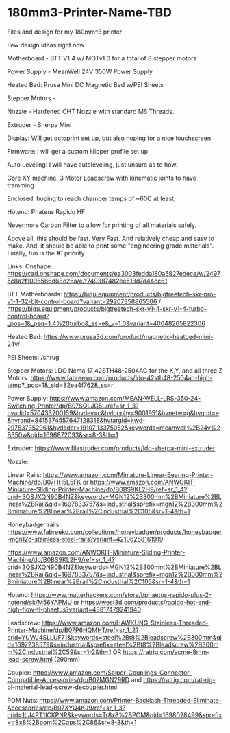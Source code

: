 # 180mm3-Printer-Name-TBD
Files and design for my 180mm^3 printer

Few design ideas right now


Motherboard - BTT V1.4 w/ MOTv1.0 for a total of 8 stepper motors


Power Supply - MeanWell 24V 350W Power Supply 


Heated Bed: Prusa Mini DC Magnetic Bed w/PEI Sheets


Stepper Motors - 


Nozzle - Hardened CHT Nozzle with standard M6 Threads. 


Extruder - Sherpa Mini


Display: Will get octoprint set up, but also hoping for a nice touchscreen


Firmware: I will get a custom klipper profile set up


Auto Leveling: I will have autoleveling, just unsure as to how. 


Core XY machine, 3 Motor Leadscrew with kinematic joints to have tramming


Enclosed, hoping to reach chamber temps of ~60C at least, 


Hotend: Phateus Rapido HF


Nevermore Carbon Filter to allow for printing of all materials safely. 


Above all, this should be fast. Very Fast. And relatively cheap and easy to make. And, it should be able to print some "engineering grade materials". Finally, fun is the #1 priority

Links:
Onshape:  https://cad.onshape.com/documents/ea3003fedda180a5827edece/w/24975c8a2f1006566d68c26a/e/f749387482ee518d7d44cc61


BTT Motherboards: https://biqu.equipment/products/bigtreetech-skr-pro-v1-1-32-bit-control-board?variant=29207358865506 / https://biqu.equipment/products/bigtreetech-skr-v1-4-skr-v1-4-turbo-control-board?_pos=1&_psq=1.4%20turbo&_ss=e&_v=1.0&variant=40048265822306


Heated Bed: https://www.prusa3d.com/product/magnetic-heatbed-mini-24v/


PEI Sheets: /shrug


Stepper Motors: LDO Nema_17_42STH48-2504AC for the X,Y, and all three Z Motors.
https://www.fabreeko.com/products/ldo-42sth48-2504ah-high-temp?_pos=1&_sid=82ea4f762&_ss=r


Power Supply: https://www.amazon.com/MEAN-WELL-LRS-350-24-Switching-Printer/dp/B07SQLJG5L/ref=sr_1_3?hvadid=570433200159&hvdev=c&hvlocphy=9001951&hvnetw=g&hvqmt=e&hvrand=8415374557647128318&hvtargid=kwd-297537352961&hydadcr=19107_13375052&keywords=meanwell%2B24v%2B350w&qid=1696872093&sr=8-3&th=1


Extruder: https://www.filastruder.com/products/ldo-sherpa-mini-extruder


Nozzle: 


Linear Rails: https://www.amazon.com/Miniature-Linear-Bearing-Printer-Machine/dp/B07HH5L5FK or https://www.amazon.com/ANWOKIT-Miniature-Sliding-Printer-Machine/dp/B0BS9KL2H9/ref=sr_1_4?crid=3QSJXQN90B4NZ&keywords=MGN12%2B300mm%2BMiniature%2BLinear%2BRail&qid=1697833757&s=industrial&sprefix=mgn12%2B300mm%2Bminiature%2Blinear%2Brail%2Cindustrial%2C105&sr=1-4&th=1

Honeybadger rails: https://www.fabreeko.com/collections/honeybadger/products/honeybadger-mgn12c-stainless-steel-rails?variant=42106258161919

https://www.amazon.com/ANWOKIT-Miniature-Sliding-Printer-Machine/dp/B0BS9KL2H9/ref=sr_1_4?crid=3QSJXQN90B4NZ&keywords=MGN12%2B300mm%2BMiniature%2BLinear%2BRail&qid=1697833757&s=industrial&sprefix=mgn12%2B300mm%2Bminiature%2Blinear%2Brail%2Cindustrial%2C105&sr=1-4&th=1


Hotend: https://www.matterhackers.com/store/l/phaetus-rapido-plus-2-hotend/sk/M56YAPMU or https://west3d.com/products/rapido-hot-end-high-flow-tl-phaetus?variant=43817479241940


Leadscrew: https://www.amazon.com/HAWKUNG-Stainless-Threaded-Printer-Machine/dp/B07P6HQMHT/ref=sr_1_2?crid=YUWJ4SLLUF71&keywords=steel%2Bt8%2Bleadscrew%2B300mm&qid=1697238579&s=industrial&sprefix=steel%2Bt8%2Bleadscrew%2B300mm%2Cindustrial%2C59&sr=1-2&th=1 OR https://ratrig.com/acme-8mm-lead-screw.html (290mm)


Coupler: https://www.amazon.com/Saiper-Couplings-Connector-Compatible-Accessories/dp/B07MGN29RD and https://ratrig.com/rat-rig-bi-material-lead-screw-decoupler.html


POM Nuts: https://www.amazon.com/Printer-Backlash-Threaded-Eliminate-Accessories/dp/B07XYQ4KJ9/ref=sr_1_3?crid=1LJ4PT1ICKPNR&keywords=Tr8x8%2BPOM&qid=1698028499&sprefix=tr8x8%2Bpom%2Caps%2C86&sr=8-3&th=1
